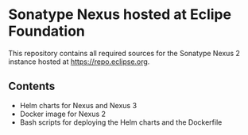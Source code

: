 # Sonatype Nexus hosted at Eclipe Foundation

This repository contains all required sources for the Sonatype Nexus 2 instance hosted at https://repo.eclipse.org.

## Contents

* Helm charts for Nexus and Nexus 3
* Docker image for Nexus 2 
* Bash scripts for deploying the Helm charts and the Dockerfile